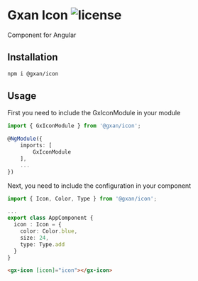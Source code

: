 # Gxan Icon ![license](https://img.shields.io/npm/l/react-md)

Component for Angular

## Installation

```sh
npm i @gxan/icon
```

## Usage
First you need to include the GxIconModule in your module
```typescript
import { GxIconModule } from '@gxan/icon';

@NgModule({
    imports: [
        GxIconModule
    ],
    ...
})
```

Next, you need to include the configuration in your component
```typescript
import { Icon, Color, Type } from '@gxan/icon';

...
export class AppComponent {
  icon : Icon = {
    color: Color.blue,
    size: 24,
    type: Type.add
  }
}
```

```html
<gx-icon [icon]="icon"></gx-icon>
```
